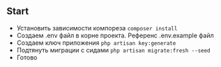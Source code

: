 ## Start
- Установить зависимости компореза `composer install`
- Создаем .env файл в корне проекта. Референс .env.example файл
- Создаем ключ приложения `php artisan key:generate`
- Подтянуть миграции с сидами `php artisan migrate:fresh --seed`
- Готово
